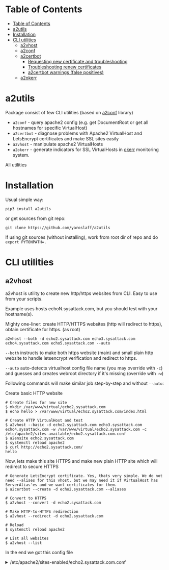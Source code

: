# Table of Contents 
- [Table of Contents](#table-of-contents)
- [a2utils](#a2utils)
- [Installation](#installation)
- [CLI utilities](#cli-utilities)
  - [a2vhost](#a2vhost)
  - [a2conf](#a2conf)
  - [a2certbot](#a2certbot)
    - [Requesting new certificate and troubleshooting](#requesting-new-certificate-and-troubleshooting)
    - [Troubleshooting renew certificates](#troubleshooting-renew-certificates)
    - [a2certbot warnings (false positives)](#a2certbot-warnings-false-positives)
  - [a2okerr](#a2okerr)


# a2utils 

Package consist of few CLI utilities (based on [a2conf](https://github.com/yaroslaff/a2conf) library)

- `a2conf` -  query apache2 config (e.g. get DocumentRoot or get all hostnames for specific VirtualHost)
- `a2certbot` - diagnose problems with Apache2 VirtualHost and LetsEncrypt certificates and make SSL sites easily
- `a2vhost` - manipulate apache2 VirtualHosts
- `a2okerr` - generate indicators for SSL VirtualHosts in [okerr](https://okerr.com/) monitoring system.

All utilities 

# Installation
Usual simple way:
~~~
pip3 install a2utils
~~~

or get sources from git repo:
~~~
git clone https://github.com/yaroslaff/a2utils
~~~
If using git sources (without installing), work from root dir of repo and do `export PYTONPATH=.`


# CLI utilities

## a2vhost

a2vhost is utility to create new http/https websites from CLI. Easy to use from your scripts.

Example uses hosts echoN.sysattack.com, but you should test with your hostname(s).

Mighty one-liner: create HTTP/HTTPS websites (http will redirect to https), obtain certificate for https. (as root)

```shell
a2vhost --both -d echo2.sysattack.com echo3.sysattack.com echo4.sysattack.com echo5.sysattack.com --auto
```
`--both` instructs to make both https website (main) and small plain http website to handle letsencrypt verification and redirect to https.

`--auto` auto-detects virtualhost config file name (you may override with `-c`) and guesses and creates webroot directory if it's missing (override with `-w`)

Following commands will make similar job step-by-step and without `--auto`:

Create basic HTTP website
```shell
# Create files for new site
$ mkdir /var/www/virtual/echo2.sysattack.com
$ echo hello > /var/www/virtual/echo2.sysattack.com/index.html

# Create HTTP VirtualHost and test
$ a2vhost --basic -d echo2.sysattack.com echo3.sysattack.com echo4.sysattack.com -w /var/www/virtual/echo2.sysattack.com -c /etc/apache2/sites-available/echo2.sysattack.com.conf
$ a2ensite echo2.sysattack.com
$ systemctl reload apache2
$ curl http://echo2.sysattack.com/
hello
```

Now, lets make this site HTTPS and make new plain HTTP site which will redirect to secure HTTPS
```shell
# Generate LetsEncrypt certificate. Yes, thats very simple. We do not need --alises for this vhost, but we may need it if VirtualHost has ServerAlias'es and we want certificates for them.
$ a2certbot --create -d echo2.sysattack.com --aliases

# Convert to HTTPS
$ a2vhost --convert -d echo2.sysattack.com

# Make HTTP-to-HTTPS redirection
$ a2vhost --redirect -d echo2.sysattack.com

# Reload
$ systemctl reload apache2

# List all websites
$ a2vhost --list
```


In the end we got this config file 
<details>
<summary>/etc/apache2/sites-enabled/echo2.sysattack.com.conf</summary>
```
<VirtualHost *:443> 
    ServerName echo2.sysattack.com 
    ServerAlias echo3.sysattack.com echo4.sysattack.com echo5.sysattack.com 
    DocumentRoot /var/www/virtual/echo2.sysattack.com 
    
    SSLEngine On 
    SSLCertificateFile /etc/letsencrypt/live/echo2.sysattack.com/fullchain.pem 
    SSLCertificateKeyFile /etc/letsencrypt/live/echo2.sysattack.com/privkey.pem 
    Header always set Strict-Transport-Security "max-age=31536000; includeSubDomains" 
</VirtualHost> 

# auto-generated plain HTTP site for redirect
<VirtualHost *:80> 
    ServerName echo2.sysattack.com 
    ServerAlias echo3.sysattack.com echo4.sysattack.com echo5.sysattack.com 
    DocumentRoot /var/www/virtual/echo2.sysattack.com 
    RewriteEngine On 
    RewriteCond %{HTTPS} !=on 
    RewriteCond %{REQUEST_URI} !^/\.well\-known 
    RewriteRule (.*) https://%{SERVER_NAME}$1 [R=301,L] 
</VirtualHost> 
```
</details>

Optionally, you can add any directive to any VirtualHost. We will add comment:
```shell
# add directive
sudo bin/a2vhost --add '# This site is main https site'  -d echo2.sysattack.com --vhost '*:443'
```

## a2conf
### Examples <!-- omit in toc -->

For all examples we will use file 
[examples/example.conf](https://github.com/yaroslaff/a2conf/raw/master/examples/example.conf).
You can omit this parameter to use default `/etc/apache2/apache2.conf`.

Use `export PYTHONPATH=.` to use module if it's not installed.

Most useful examples:
```shell
$ bin/a2conf examples/example.conf --dump --vhost secure.example.com 
# examples/example.conf:15
<VirtualHost *:443> 
    # SSL site
    DocumentRoot /var/www/example 
    ServerName example.com # .... OUR TEST SITE ....
    ServerAlias www.example.com 1.example.com 2.example.com secure.example.com 
    DirectoryIndex index.html index.htm default.htm index.php 
    Options -Indexes +FollowSymLinks 
    SSLEngine On # SSL Enabled for this virtual host
    SSLCertificateFile /etc/letsencrypt/live/example.com/fullchain.pem 
    SSLCertificateKeyFile /etc/letsencrypt/live/example.com/privkey.pem 
    SSLCertificateChainFile /etc/letsencrypt/live/example.com/chain.pem 
</VirtualHost> 

# Only specific commands with --vhost filter
$ bin/a2conf examples/example.conf --vhost www.example.com:443 --cmd documentroot sslcertificatefile 
DocumentRoot /var/www/example
SSLCertificateFile /etc/letsencrypt/live/example.com/fullchain.pem

# Same output achieved with other way of filtering (based on SSLEngine directive)
$ bin/a2conf examples/example.conf --filter sslengine on --cmd documentroot sslcertificatefile
DocumentRoot /var/www/example
SSLCertificateFile /etc/letsencrypt/live/example.com/fullchain.pem

# All hostnames configured in this config file
$ bin/a2conf examples/example.conf --cmd servername serveralias --uargs
secure.example.com example.com www.example.com 2.example.com 1.example.com

# per-vhost summary with filtering
$ bin/a2conf examples/example.conf --cmd servername serveralias --vhfmt 'Host: {servername} Root: {documentroot} Cert: {sslcertificatefile}' --filter sslcertificatefile
Host: example.com Root: /var/www/example Cert: /etc/letsencrypt/live/example.com/fullchain.pem
```

You can get list of all available tokens for `--vhfmt` option in verbose mode (`-v` option).

## a2certbot
a2certbot utility used to quickly detect common [LetsEncrypt](https://letsencrypt.org/) configuration errors such as:
- DocumentRoot mismatch between VirtualHost and LetsEncrypt renew config file (e.g. if someone moved site content)
- RewriteRule or Redirect apache directives preventing verification
- DNS record points to other host or not exists at all
- And **ANY OTHER** problem (such as using wrong certificate path in apache or whatever). `a2certbot` 
simulates HTTP verification (If LetsEncrypt verification fails, `a2certbot` will fail too, and vice versa).

a2certbot does not calls LetsEncrypt servers for verification, so if you will use a2certbot to verify your 
configuration, you will not hit [failed validation limit](https://letsencrypt.org/docs/rate-limits/) 
(*5 failures per account, per hostname, per hour* at moment) and will not be blacklisted on LetsEncrypt site.

### Requesting new certificate and troubleshooting

Before requesting new certificates:
```shell
# Verify configuration for website for which you want to request certificate for first time.
bin/a2certbot --prepare -w /var/www/virtual/static.okerr.com/ -d static.okerr.com
=== manual ===
Info:
    (static.okerr.com) is local 37.59.102.26
    (static.okerr.com) Vhost: /etc/apache2/sites-enabled/static.okerr.com.conf:1
    (static.okerr.com) DocumentRoot: /var/www/virtual/static.okerr.com/
    (static.okerr.com) DocumentRoot /var/www/virtual/static.okerr.com/ matches LetsEncrypt and Apache
    (static.okerr.com) Simulated check match root: /var/www/virtual/static.okerr.com/
---

# You can verify all hostnames for site
bin/a2certbot --prepare -w /var/www/virtual/static.okerr.com/ -d static.okerr.com -d static2.okerr.com

# ... and finally simple main all-in-one command, it guesses aliases and root (command below does same as command above):
bin/a2certbot --prepare -d static.okerr.com --aliases
```

a2certbot can generate letsencrypt certificates in simple way (automatically detecting all aliases and 
DocumentRoot, but you can use -d instead of --aliases):
```
root@bravo:/home/xenon# a2certbot --create -d static.okerr.com --aliases
Create cert for static.okerr.com
RUNNING: certbot certonly --webroot -w /var/www/virtual/static.okerr.com/ -d static.okerr.com -d static2.okerr.com
Saving debug log to /var/log/letsencrypt/letsencrypt.log
Plugins selected: Authenticator webroot, Installer None
Obtaining a new certificate
Performing the following challenges:
http-01 challenge for static2.okerr.com
Using the webroot path /var/www/virtual/static.okerr.com for all unmatched domains.
Waiting for verification...
Cleaning up challenges

IMPORTANT NOTES:
 - Congratulations! Your certificate and chain have been saved at:
...
```

### Troubleshooting renew certificates

If `certbot renew` fails:
```shell
# Check (verify) ALL existing LetsEncrypt certificates (to check why 'certbot renew' may fail ):
root@bravo:/home/xenon# a2certbot 
=== /etc/letsencrypt/renewal/bravo.okerr.com.conf PROBLEM ===
Info:
    (bravo.okerr.com) Vhost: /etc/apache2/sites-enabled/okerr.conf:17
    LetsEncrypt conf file: /etc/letsencrypt/renewal/bravo.okerr.com.conf
    bravo.okerr.com is local 37.59.102.26
Problems:
    No DocumentRoot in vhost at /etc/apache2/sites-enabled/okerr.conf:17
---

# Verify only one certificate 
root@bravo:/home/xenon# a2certbot --host bravo.okerr.com
=== /etc/letsencrypt/renewal/bravo.okerr.com.conf PROBLEM ===
Info:
    (bravo.okerr.com) Vhost: /etc/apache2/sites-enabled/okerr.conf:17
    LetsEncrypt conf file: /etc/letsencrypt/renewal/bravo.okerr.com.conf
    bravo.okerr.com is local 37.59.102.26
Problems:
    No DocumentRoot in vhost at /etc/apache2/sites-enabled/okerr.conf:17
---
```


### a2certbot warnings (false positives)
a2certbot expects that requests to .well-known directory of HTTP (port 80) virtualhost must not be redirected.
If you have redirection like this: `Redirect 301 / https://example.com/` it will report problem:
```
Problems:
    Requests will be redirected: Redirect 301 / https://www.example.com/
```

Actually, this could be OK (false positive) and real verification from `certbot renew` may pass (if https 
site has same  DocumentRoot). To see if this is real problem or not see result for 'Simulated check'. 
If simulated check matches - website will pass certbot verification. 

To avoid such false positive, do not use such 'blind' redirection, better use this:
```
      RewriteCond %{REQUEST_URI} !^/\.well\-known        
      RewriteRule (.*) https://%{SERVER_NAME}$1 [R=301,L]
```
This code in `<VirtuaHost *:80>` context will redirect all requests to HTTPS site EXCEPT LetsEncrypt verification 
requests.

## a2okerr
a2okerr is useful only if you are using [okerr](https://okerr.com/): free and open source hybrid (host/network) monitoring system. 

[Okerr](https://okerr.com/) is like [nagios](https://www.nagios.org/) or [zabbix](https://www.zabbix.com/), but can perform network checks 
from remote locations, has tiny and optional local client  which can run from cron, has powerful logical
indicators (notify me only if more then 2 servers are dead, notify me if any problem is not fixed for more then 30 minutes, ...), 
public status pages (like https://status.io/ but free), fault-tolerant sites 
(okerr will redirect dynamic DNS record to backup server if main server is dead, and point it back to main server
 when it's OK), supports [Telegram](https://telegram.org/) and has many other nice features. 
 
You can use it as free service (like wordpress or gmail) or you can install okerr server on your own linux machine 
from  [okerr git repository](https://gitlab.com/yaroslaff/okerr-dev/).

You will need to install small [okerrupdate](https://gitlab.com/yaroslaff/okerrupdate) package to use a2okerr: `pip3 install okerrupdate`.

a2okerr discovers all https sites from apache config and creates SSL-indicator in your okerr project 
for each website. You will get alert message to email and/or telegram if any of your https sites has any problem 
(certificate is not updated in time for any reason and will expire soon or already expired. 
Website unavailable for any reason). If you have linux server or website - you need okerr.

```shell
# Create indicator for all local https websites. If indicator already exists, HTTP error 400 will be received - this is OK.
a2okerr

# alter prefix, policy and description
a2okerr --prefix my:prefix: --policy Hourly --desc "I love okerr and a2okerr"

# do not really create indicators, just dry run
a2okerr --dry
```


